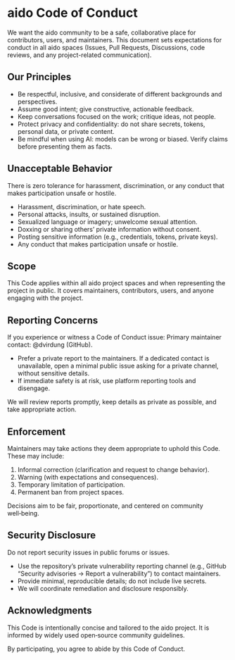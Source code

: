 # aido Code of Conduct

We want the aido community to be a safe, collaborative place for contributors, users, and maintainers. This document sets expectations for conduct in all aido spaces (Issues, Pull Requests, Discussions, code reviews, and any project-related communication).

## Our Principles
- Be respectful, inclusive, and considerate of different backgrounds and perspectives.
- Assume good intent; give constructive, actionable feedback.
- Keep conversations focused on the work; critique ideas, not people.
- Protect privacy and confidentiality: do not share secrets, tokens, personal data, or private content.
- Be mindful when using AI: models can be wrong or biased. Verify claims before presenting them as facts.

## Unacceptable Behavior
There is zero tolerance for harassment, discrimination, or any conduct that makes participation unsafe or hostile.
- Harassment, discrimination, or hate speech.
- Personal attacks, insults, or sustained disruption.
- Sexualized language or imagery; unwelcome sexual attention.
- Doxxing or sharing others’ private information without consent.
- Posting sensitive information (e.g., credentials, tokens, private keys).
- Any conduct that makes participation unsafe or hostile.

## Scope
This Code applies within all aido project spaces and when representing the project in public. It covers maintainers, contributors, users, and anyone engaging with the project.

## Reporting Concerns
If you experience or witness a Code of Conduct issue:
Primary maintainer contact: @dvirdung (GitHub).
- Prefer a private report to the maintainers. If a dedicated contact is unavailable, open a minimal public issue asking for a private channel, without sensitive details.
- If immediate safety is at risk, use platform reporting tools and disengage.

We will review reports promptly, keep details as private as possible, and take appropriate action.

## Enforcement
Maintainers may take actions they deem appropriate to uphold this Code. These may include:
1) Informal correction (clarification and request to change behavior).
2) Warning (with expectations and consequences).
3) Temporary limitation of participation.
4) Permanent ban from project spaces.

Decisions aim to be fair, proportionate, and centered on community well‑being.

## Security Disclosure
Do not report security issues in public forums or issues.
- Use the repository’s private vulnerability reporting channel (e.g., GitHub “Security advisories → Report a vulnerability”) to contact maintainers.
- Provide minimal, reproducible details; do not include live secrets.
- We will coordinate remediation and disclosure responsibly.

## Acknowledgments
This Code is intentionally concise and tailored to the aido project. It is informed by widely used open‑source community guidelines.

By participating, you agree to abide by this Code of Conduct.
